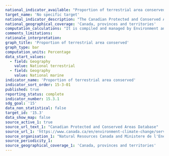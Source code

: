 ```yaml
---
national_indicator_available: "Proportion of terrestrial area conserved"
target_name: 'No specific target'
national_indicator_description: "The Canadian Protected and Conserved Areas Database (CPCAD) contains the most up to date spatial and attribute data on marine and terrestrial protected areas and other effective area-based conservation measures (OECM) in Canada."
national_geographical_coverage: 'Canada, provinces and territories'
computation_calculations: "It is compiled and managed by Environment and Climate Change Canada (ECCC), in collaboration with federal, provincial, and territorial jurisdictions."
comments_limitations:
rationale_interpretation:
graph_title: 'Proportion of terrestrial area conserved'
graph_type: bar
computation_units: Percentage
data_start_values:
  - field: Geography
    value: National terrestrial
  - field: Geography
    value: National marine
indicator_name: 'Proportion of terrestrial area conserved'
indicator_sort_order: 15-3-01
published: true
reporting_status: complete
indicator_number: 15.3.1
sdg_goal: '15'
data_non_statistical: false
target_id: '15.3'
data_show_map: false
source_active_1: true
source_url_text_1: "Canadian Protected and Conserved Areas Database"
source_url_1: 'https://www.canada.ca/en/environment-climate-change/services/national-wildlife-areas/protected-conserved-areas-database.html#toc1'
source_organisation_1: "Natural Resources Canada and Ministere de l'Energie et des Ressources naturelles du Quebec"
source_periodicity_1:
source_geographical_coverage_1: 'Canada, provinces and territories'
---
```


